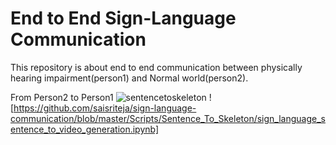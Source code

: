 
# End to End Sign-Language Communication
This repository is about end to end communication between physically hearing impairment(person1) and Normal world(person2).

From Person2 to Person1
![sentencetoskeleton](https://user-images.githubusercontent.com/48018142/70102475-48a91980-165e-11ea-8906-0567122c303c.png)
![https://github.com/saisriteja/sign-language-communication/blob/master/Scripts/Sentence_To_Skeleton/sign_language_sentence_to_video_generation.ipynb]
